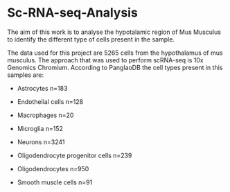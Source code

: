 # Sc-RNA-seq-Analysis
The aim of this work is to analyse the hypotalamic region of Mus Musculus to identify the different type of cells present in the sample. 

The data used for this project are 5265 cells from the hypothalamus of mus musculus. The approach that was used to perform scRNA-seq is 10x Genomics Chromium. According to PanglaoDB the cell types present in this samples are:

- Astrocytes n=183

- Endothelial cells n=128

- Macrophages n=20

- Microglia n=152

- Neurons n=3241

- Oligodendrocyte progenitor cells n=239

- Oligodendrocytes n=950

- Smooth muscle cells n=91
